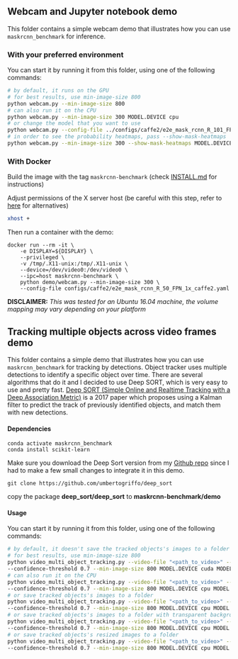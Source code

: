 ## Webcam and Jupyter notebook demo

This folder contains a simple webcam demo that illustrates how you can use `maskrcnn_benchmark` for inference.


### With your preferred environment

You can start it by running it from this folder, using one of the following commands:
```bash
# by default, it runs on the GPU
# for best results, use min-image-size 800
python webcam.py --min-image-size 800
# can also run it on the CPU
python webcam.py --min-image-size 300 MODEL.DEVICE cpu
# or change the model that you want to use
python webcam.py --config-file ../configs/caffe2/e2e_mask_rcnn_R_101_FPN_1x_caffe2.yaml --min-image-size 300 MODEL.DEVICE cpu
# in order to see the probability heatmaps, pass --show-mask-heatmaps
python webcam.py --min-image-size 300 --show-mask-heatmaps MODEL.DEVICE cpu
```

### With Docker

Build the image with the tag `maskrcnn-benchmark` (check [INSTALL.md](../INSTALL.md) for instructions)

Adjust permissions of the X server host (be careful with this step, refer to 
[here](http://wiki.ros.org/docker/Tutorials/GUI) for alternatives)

```bash
xhost +
``` 

Then run a container with the demo:
 
```
docker run --rm -it \
    -e DISPLAY=${DISPLAY} \
    --privileged \
    -v /tmp/.X11-unix:/tmp/.X11-unix \
    --device=/dev/video0:/dev/video0 \
    --ipc=host maskrcnn-benchmark \
    python demo/webcam.py --min-image-size 300 \
    --config-file configs/caffe2/e2e_mask_rcnn_R_50_FPN_1x_caffe2.yaml
```

**DISCLAIMER:** *This was tested for an Ubuntu 16.04 machine, 
the volume mapping may vary depending on your platform*

## Tracking multiple objects across video frames demo

This folder contains a simple demo that illustrates how you can use `maskrcnn_benchmark` for tracking by detections.
Object tracker uses multiple detections to identify a specific object over time.
There are several algorithms that do it and I decided to use Deep SORT, which is very easy to use and pretty fast. 
[Deep SORT (Simple Online and Realtime Tracking with a Deep Association Metric)](https://arxiv.org/abs/1703.07402) is a 
2017 paper which proposes using a Kalman filter to predict the track of previously identified 
objects, and match them with new detections.

#### Dependencies
```
conda activate maskrcnn_benchmark
conda install scikit-learn
```
Make sure you download the Deep Sort version from my [Github repo](https://github.com/umbertogriffo/deep_sort) since I 
had to make a few small changes to integrate it in this demo.
```
git clone https://github.com/umbertogriffo/deep_sort
```
copy the package **deep_sort/deep_sort** to **maskrcnn-benchmark/demo**

#### Usage

You can start it by running it from this folder, using one of the following commands:

```bash
# by default, it doesn't save the tracked objects's images to a folder
# for best results, use min-image-size 800
python video_multi_object_tracking.py --video-file "<path_to_video>" --config-file "../configs/caffe2/e2e_mask_rcnn_R_101_FPN_1x_caffe2.yaml"
--confidence-threshold 0.7 --min-image-size 800 MODEL.DEVICE cuda MODEL.MASK_ON True 
# can also run it on the CPU
python video_multi_object_tracking.py --video-file "<path_to_video>" --config-file "../configs/caffe2/e2e_mask_rcnn_R_101_FPN_1x_caffe2.yaml"
--confidence-threshold 0.7 --min-image-size 800 MODEL.DEVICE cpu MODEL.MASK_ON True 
# or save tracked objects's images to a folder
python video_multi_object_tracking.py --video-file "<path_to_video>" --config-file "../configs/caffe2/e2e_mask_rcnn_R_101_FPN_1x_caffe2.yaml"
--confidence-threshold 0.7 --min-image-size 800 MODEL.DEVICE cpu MODEL.MASK_ON True EXTRACT_MASK.ENABLE True EXTRACT_MASK.TRANSPARENT True 
# or save tracked objects's images to a folder with transparent background
python video_multi_object_tracking.py --video-file "<path_to_video>" --config-file "../configs/caffe2/e2e_mask_rcnn_R_101_FPN_1x_caffe2.yaml"
--confidence-threshold 0.7 --min-image-size 800 MODEL.DEVICE cpu MODEL.MASK_ON True EXTRACT_MASK.ENABLE True EXTRACT_MASK.TRANSPARENT True EXTRACT_MASK.RESIZE True 
# or save tracked objects's resized images to a folder
python video_multi_object_tracking.py --video-file "<path_to_video>" --config-file "../configs/caffe2/e2e_mask_rcnn_R_101_FPN_1x_caffe2.yaml"
--confidence-threshold 0.7 --min-image-size 800 MODEL.DEVICE cpu MODEL.MASK_ON True EXTRACT_MASK.ENABLE True EXTRACT_MASK.TRANSPARENT True EXTRACT_MASK.RESIZE True EXTRACT_MASK.DSIZE 800
